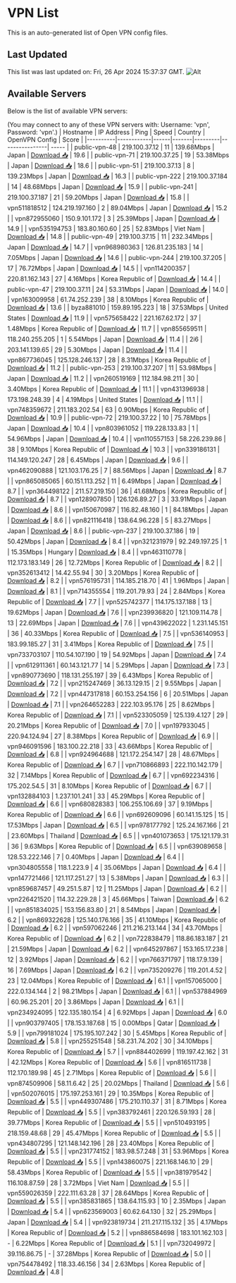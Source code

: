 # VPN List

This is an auto-generated list of Open VPN config files.

## Last Updated

This list was last updated on: Fri, 26 Apr 2024 15:37:37 GMT.
![Alt](https://repobeats.axiom.co/api/embed/186b98318ef1479477931607c1ad7d823f12451f.svg "Repobeats analytics image")

## Available Servers

Below is the list of available VPN servers:

(You may connect to any of these VPN servers with: Username: 'vpn', Password: 'vpn'.)
| Hostname | IP Address | Ping | Speed | Country | OpenVPN Config | Score |
|----------|------------|------|-------|---------|----------------| ----- |
| public-vpn-48 | 219.100.37.12 | 11 | 139.68Mbps | Japan | [Download 📥](./configs/server_0_JP.ovpn) | 19.6 |
| public-vpn-71 | 219.100.37.25 | 19 | 53.38Mbps | Japan | [Download 📥](./configs/server_1_JP.ovpn) | 18.6 |
| public-vpn-51 | 219.100.37.13 | 8 | 139.23Mbps | Japan | [Download 📥](./configs/server_2_JP.ovpn) | 16.3 |
| public-vpn-222 | 219.100.37.184 | 14 | 48.68Mbps | Japan | [Download 📥](./configs/server_3_JP.ovpn) | 15.9 |
| public-vpn-241 | 219.100.37.187 | 21 | 59.20Mbps | Japan | [Download 📥](./configs/server_4_JP.ovpn) | 15.8 |
| vpn511818512 | 124.219.197.160 | 2 | 89.04Mbps | Japan | [Download 📥](./configs/server_5_JP.ovpn) | 15.2 |
| vpn872955060 | 150.9.101.172 | 3 | 25.39Mbps | Japan | [Download 📥](./configs/server_6_JP.ovpn) | 14.9 |
| vpn535194753 | 183.80.160.60 | 25 | 52.83Mbps | Viet Nam | [Download 📥](./configs/server_7_VN.ovpn) | 14.8 |
| public-vpn-49 | 219.100.37.15 | 11 | 232.34Mbps | Japan | [Download 📥](./configs/server_8_JP.ovpn) | 14.7 |
| vpn968980363 | 126.81.235.183 | 14 | 7.05Mbps | Japan | [Download 📥](./configs/server_9_JP.ovpn) | 14.6 |
| public-vpn-244 | 219.100.37.205 | 17 | 76.72Mbps | Japan | [Download 📥](./configs/server_10_JP.ovpn) | 14.5 |
| vpn114200357 | 220.81.162.143 | 27 | 4.16Mbps | Korea Republic of | [Download 📥](./configs/server_11_KR.ovpn) | 14.4 |
| public-vpn-47 | 219.100.37.11 | 24 | 53.31Mbps | Japan | [Download 📥](./configs/server_12_JP.ovpn) | 14.0 |
| vpn163009958 | 61.74.252.239 | 38 | 8.10Mbps | Korea Republic of | [Download 📥](./configs/server_13_KR.ovpn) | 13.6 |
| byza881010 | 159.89.195.223 | 18 | 37.53Mbps | United States | [Download 📥](./configs/server_14_US.ovpn) | 11.9 |
| vpn575658422 | 221.167.62.172 | 37 | 1.48Mbps | Korea Republic of | [Download 📥](./configs/server_15_KR.ovpn) | 11.7 |
| vpn855659511 | 118.240.255.205 | 1 | 5.54Mbps | Japan | [Download 📥](./configs/server_16_JP.ovpn) | 11.4 |
| 2i6 | 203.141.139.65 | 29 | 5.30Mbps | Japan | [Download 📥](./configs/server_17_JP.ovpn) | 11.4 |
| vpn867736045 | 125.128.246.137 | 28 | 8.31Mbps | Korea Republic of | [Download 📥](./configs/server_18_KR.ovpn) | 11.2 |
| public-vpn-253 | 219.100.37.207 | 11 | 53.98Mbps | Japan | [Download 📥](./configs/server_19_JP.ovpn) | 11.2 |
| vpn260519169 | 112.184.98.211 | 30 | 3.40Mbps | Korea Republic of | [Download 📥](./configs/server_20_KR.ovpn) | 11.1 |
| vpn431396938 | 173.198.248.39 | 4 | 4.19Mbps | United States | [Download 📥](./configs/server_21_US.ovpn) | 11.1 |
| vpn748359672 | 211.183.202.54 | 63 | 0.90Mbps | Korea Republic of | [Download 📥](./configs/server_22_KR.ovpn) | 10.9 |
| public-vpn-72 | 219.100.37.22 | 10 | 75.78Mbps | Japan | [Download 📥](./configs/server_23_JP.ovpn) | 10.4 |
| vpn803961052 | 119.228.133.83 | 1 | 54.96Mbps | Japan | [Download 📥](./configs/server_24_JP.ovpn) | 10.4 |
| vpn110557153 | 58.226.239.86 | 38 | 9.10Mbps | Korea Republic of | [Download 📥](./configs/server_25_KR.ovpn) | 10.3 |
| vpn339186131 | 114.149.120.247 | 28 | 6.45Mbps | Japan | [Download 📥](./configs/server_26_JP.ovpn) | 9.6 |
| vpn462090888 | 121.103.176.25 | 7 | 88.56Mbps | Japan | [Download 📥](./configs/server_27_JP.ovpn) | 8.7 |
| vpn865085065 | 60.151.113.252 | 11 | 6.49Mbps | Japan | [Download 📥](./configs/server_28_JP.ovpn) | 8.7 |
| vpn364498122 | 211.57.219.150 | 36 | 41.68Mbps | Korea Republic of | [Download 📥](./configs/server_29_KR.ovpn) | 8.7 |
| vpn128907850 | 126.126.89.27 | 3 | 33.91Mbps | Japan | [Download 📥](./configs/server_30_JP.ovpn) | 8.6 |
| vpn150670987 | 116.82.48.160 | 1 | 84.18Mbps | Japan | [Download 📥](./configs/server_31_JP.ovpn) | 8.6 |
| vpn821116418 | 138.64.96.228 | 5 | 83.27Mbps | Japan | [Download 📥](./configs/server_32_JP.ovpn) | 8.6 |
| public-vpn-237 | 219.100.37.186 | 19 | 50.42Mbps | Japan | [Download 📥](./configs/server_33_JP.ovpn) | 8.4 |
| vpn321231979 | 92.249.197.25 | 1 | 15.35Mbps | Hungary | [Download 📥](./configs/server_34_HU.ovpn) | 8.4 |
| vpn463110778 | 112.173.183.149 | 26 | 12.72Mbps | Korea Republic of | [Download 📥](./configs/server_35_KR.ovpn) | 8.2 |
| vpn352613412 | 14.42.55.94 | 30 | 3.20Mbps | Korea Republic of | [Download 📥](./configs/server_36_KR.ovpn) | 8.2 |
| vpn576195731 | 114.185.218.70 | 41 | 1.96Mbps | Japan | [Download 📥](./configs/server_37_JP.ovpn) | 8.1 |
| vpn714355554 | 119.201.79.93 | 24 | 2.84Mbps | Korea Republic of | [Download 📥](./configs/server_38_KR.ovpn) | 7.7 |
| vpn525742377 | 114.175.137.188 | 13 | 19.62Mbps | Japan | [Download 📥](./configs/server_39_JP.ovpn) | 7.6 |
| vpn239936820 | 121.109.114.78 | 13 | 22.69Mbps | Japan | [Download 📥](./configs/server_40_JP.ovpn) | 7.6 |
| vpn439622022 | 1.231.145.151 | 36 | 40.33Mbps | Korea Republic of | [Download 📥](./configs/server_41_KR.ovpn) | 7.5 |
| vpn536140953 | 183.99.185.27 | 31 | 3.41Mbps | Korea Republic of | [Download 📥](./configs/server_42_KR.ovpn) | 7.5 |
| vpn733703107 | 110.54.107.190 | 19 | 54.92Mbps | Japan | [Download 📥](./configs/server_43_JP.ovpn) | 7.4 |
| vpn612911361 | 60.143.121.77 | 14 | 5.29Mbps | Japan | [Download 📥](./configs/server_44_JP.ovpn) | 7.3 |
| vpn890773690 | 118.131.255.197 | 39 | 6.43Mbps | Korea Republic of | [Download 📥](./configs/server_45_KR.ovpn) | 7.2 |
| vpn215247469 | 36.13.129.15 | 2 | 9.55Mbps | Japan | [Download 📥](./configs/server_46_JP.ovpn) | 7.2 |
| vpn447317818 | 60.153.254.156 | 6 | 20.51Mbps | Japan | [Download 📥](./configs/server_47_JP.ovpn) | 7.1 |
| vpn264652283 | 222.103.95.176 | 25 | 8.62Mbps | Korea Republic of | [Download 📥](./configs/server_48_KR.ovpn) | 7.1 |
| vpn523305059 | 125.139.4.127 | 29 | 20.21Mbps | Korea Republic of | [Download 📥](./configs/server_49_KR.ovpn) | 7.0 |
| vpn197933045 | 220.94.124.94 | 27 | 8.38Mbps | Korea Republic of | [Download 📥](./configs/server_50_KR.ovpn) | 6.9 |
| vpn946091596 | 183.100.22.218 | 33 | 43.66Mbps | Korea Republic of | [Download 📥](./configs/server_51_KR.ovpn) | 6.8 |
| vpn924964688 | 121.172.254.147 | 28 | 48.67Mbps | Korea Republic of | [Download 📥](./configs/server_52_KR.ovpn) | 6.7 |
| vpn710866893 | 222.110.142.179 | 32 | 7.14Mbps | Korea Republic of | [Download 📥](./configs/server_53_KR.ovpn) | 6.7 |
| vpn692234316 | 175.202.54.5 | 31 | 8.10Mbps | Korea Republic of | [Download 📥](./configs/server_54_KR.ovpn) | 6.7 |
| vpn132884103 | 1.237.101.241 | 33 | 45.29Mbps | Korea Republic of | [Download 📥](./configs/server_55_KR.ovpn) | 6.6 |
| vpn680828383 | 106.255.106.69 | 37 | 9.19Mbps | Korea Republic of | [Download 📥](./configs/server_56_KR.ovpn) | 6.6 |
| vpn692609096 | 60.141.15.125 | 15 | 17.53Mbps | Japan | [Download 📥](./configs/server_57_JP.ovpn) | 6.5 |
| vpn978177792 | 125.24.167.166 | 21 | 23.60Mbps | Thailand | [Download 📥](./configs/server_58_TH.ovpn) | 6.5 |
| vpn401073653 | 175.121.179.31 | 36 | 9.63Mbps | Korea Republic of | [Download 📥](./configs/server_59_KR.ovpn) | 6.5 |
| vpn639089658 | 128.53.222.146 | 7 | 0.40Mbps | Japan | [Download 📥](./configs/server_60_JP.ovpn) | 6.4 |
| vpn304805558 | 118.1.223.9 | 4 | 35.06Mbps | Japan | [Download 📥](./configs/server_61_JP.ovpn) | 6.4 |
| vpn147721466 | 121.117.251.27 | 13 | 5.38Mbps | Japan | [Download 📥](./configs/server_62_JP.ovpn) | 6.3 |
| vpn859687457 | 49.251.5.87 | 12 | 11.25Mbps | Japan | [Download 📥](./configs/server_63_JP.ovpn) | 6.2 |
| vpn226421520 | 114.32.229.28 | 3 | 45.66Mbps | Taiwan | [Download 📥](./configs/server_64_TW.ovpn) | 6.2 |
| vpn851834025 | 153.156.83.80 | 21 | 8.54Mbps | Japan | [Download 📥](./configs/server_65_JP.ovpn) | 6.2 |
| vpn869322628 | 125.140.176.166 | 35 | 41.10Mbps | Korea Republic of | [Download 📥](./configs/server_66_KR.ovpn) | 6.2 |
| vpn597062246 | 211.216.213.144 | 34 | 43.70Mbps | Korea Republic of | [Download 📥](./configs/server_67_KR.ovpn) | 6.2 |
| vpn722838479 | 118.86.183.187 | 21 | 21.59Mbps | Japan | [Download 📥](./configs/server_68_JP.ovpn) | 6.2 |
| vpn645297867 | 153.165.17.238 | 12 | 3.92Mbps | Japan | [Download 📥](./configs/server_69_JP.ovpn) | 6.2 |
| vpn766371797 | 118.17.9.139 | 16 | 7.69Mbps | Japan | [Download 📥](./configs/server_70_JP.ovpn) | 6.2 |
| vpn735209276 | 119.201.4.52 | 23 | 12.04Mbps | Korea Republic of | [Download 📥](./configs/server_71_KR.ovpn) | 6.1 |
| vpn157065000 | 222.0.134.144 | 2 | 98.21Mbps | Japan | [Download 📥](./configs/server_72_JP.ovpn) | 6.1 |
| vpn537884969 | 60.96.25.201 | 20 | 3.86Mbps | Japan | [Download 📥](./configs/server_73_JP.ovpn) | 6.1 |
| vpn234924095 | 122.135.180.154 | 4 | 6.92Mbps | Japan | [Download 📥](./configs/server_74_JP.ovpn) | 6.0 |
| vpn903797405 | 178.153.187.68 | 15 | 0.00Mbps | Qatar | [Download 📥](./configs/server_75_QA.ovpn) | 5.9 |
| vpn799181024 | 175.195.107.242 | 30 | 5.45Mbps | Korea Republic of | [Download 📥](./configs/server_76_KR.ovpn) | 5.8 |
| vpn255251548 | 58.231.74.202 | 30 | 34.10Mbps | Korea Republic of | [Download 📥](./configs/server_77_KR.ovpn) | 5.7 |
| vpn884402699 | 119.197.42.162 | 31 | 42.12Mbps | Korea Republic of | [Download 📥](./configs/server_78_KR.ovpn) | 5.6 |
| vpn816511738 | 112.170.189.98 | 45 | 2.71Mbps | Korea Republic of | [Download 📥](./configs/server_79_KR.ovpn) | 5.6 |
| vpn874509906 | 58.11.6.42 | 25 | 20.02Mbps | Thailand | [Download 📥](./configs/server_80_TH.ovpn) | 5.6 |
| vpn502076015 | 175.197.253.161 | 29 | 10.35Mbps | Korea Republic of | [Download 📥](./configs/server_81_KR.ovpn) | 5.5 |
| vpn449307486 | 175.210.110.37 | 31 | 8.71Mbps | Korea Republic of | [Download 📥](./configs/server_82_KR.ovpn) | 5.5 |
| vpn383792461 | 220.126.59.193 | 28 | 39.77Mbps | Korea Republic of | [Download 📥](./configs/server_83_KR.ovpn) | 5.5 |
| vpn510493195 | 218.159.48.68 | 29 | 45.47Mbps | Korea Republic of | [Download 📥](./configs/server_84_KR.ovpn) | 5.5 |
| vpn434807295 | 121.148.142.196 | 28 | 23.40Mbps | Korea Republic of | [Download 📥](./configs/server_85_KR.ovpn) | 5.5 |
| vpn231774152 | 183.98.57.248 | 31 | 53.96Mbps | Korea Republic of | [Download 📥](./configs/server_86_KR.ovpn) | 5.5 |
| vpn143860075 | 221.168.146.10 | 29 | 58.43Mbps | Korea Republic of | [Download 📥](./configs/server_87_KR.ovpn) | 5.5 |
| vpn381979542 | 116.108.87.59 | 28 | 3.72Mbps | Viet Nam | [Download 📥](./configs/server_88_VN.ovpn) | 5.5 |
| vpn559026359 | 222.111.63.28 | 37 | 28.64Mbps | Korea Republic of | [Download 📥](./configs/server_89_KR.ovpn) | 5.5 |
| vpn385831865 | 138.64.115.93 | 10 | 2.35Mbps | Japan | [Download 📥](./configs/server_90_JP.ovpn) | 5.4 |
| vpn623569003 | 60.62.64.130 | 32 | 25.29Mbps | Japan | [Download 📥](./configs/server_91_JP.ovpn) | 5.4 |
| vpn923819734 | 211.217.115.132 | 35 | 4.17Mbps | Korea Republic of | [Download 📥](./configs/server_92_KR.ovpn) | 5.2 |
| vpn886584698 | 183.101.162.103 | - | 6.22Mbps | Korea Republic of | [Download 📥](./configs/server_93_KR.ovpn) | 5.1 |
| vpn732049972 | 39.116.86.75 | - | 37.28Mbps | Korea Republic of | [Download 📥](./configs/server_94_KR.ovpn) | 5.0 |
| vpn754478492 | 118.33.46.156 | 34 | 2.63Mbps | Korea Republic of | [Download 📥](./configs/server_95_KR.ovpn) | 4.8 |
